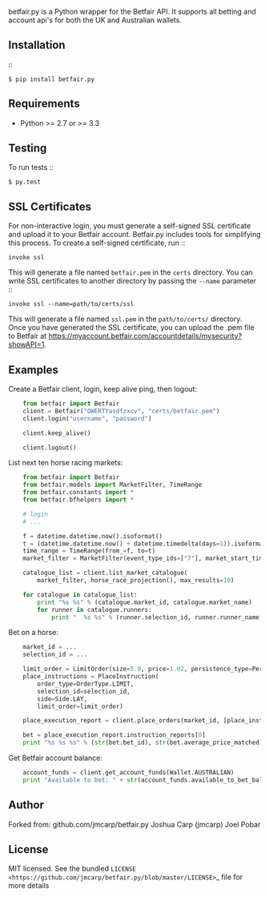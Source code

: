 betfair.py is a Python wrapper for the Betfair API. It supports all betting and account
api's for both the UK and Australian wallets. 


Installation
------------

::

    $ pip install betfair.py

Requirements
------------

- Python >= 2.7 or >= 3.3

Testing
-------

To run tests ::

    $ py.test

SSL Certificates
----------------

For non-interactive login, you must generate a self-signed SSL certificate
and upload it to your Betfair account. Betfair.py includes tools for
simplifying this process. To create a self-signed certificate, run ::

    invoke ssl

This will generate a file named ``betfair.pem`` in the ``certs`` directory.
You can write SSL certificates to another directory by passing the
``--name`` parameter ::

    invoke ssl --name=path/to/certs/ssl

This will generate a file named ``ssl.pem`` in the ``path/to/certs/``
directory. Once you have generated the SSL certificate, you can upload the
.pem file to Betfair at https://myaccount.betfair.com/accountdetails/mysecurity?showAPI=1.

Examples
--------

Create a Betfair client, login, keep alive ping, then logout: 

```python
    from betfair import Betfair
    client = Betfair("QWERTYasdfzxcv", "certs/betfair.pem")
    client.login("username", "password")

    client.keep_alive()

    client.logout()
```

List next ten horse racing markets:

```python
    from betfair import Betfair
    from betfair.models import MarketFilter, TimeRange
    from betfair.constants import *
    from betfair.bfhelpers import *

    # login
    # ...

    f = datetime.datetime.now().isoformat()
    t = (datetime.datetime.now() + datetime.timedelta(days=1)).isoformat()
    time_range = TimeRange(from_=f, to=t)
    market_filter = MarketFilter(event_type_ids=["7"], market_start_time=time_range, market_type_codes=["WIN"])

    catalogue_list = client.list_market_catalogue(
        market_filter, horse_race_projection(), max_results=10)

    for catalogue in catalogue_list:
        print "%s %s" % (catalogue.market_id, catalogue.market_name)
        for runner in catalogue.runners:
            print "  %s %s" % (runner.selection_id, runner.runner_name) 
```

Bet on a horse: 

```python
    market_id = ...
    selection_id = ...

    limit_order = LimitOrder(size=5.0, price=1.02, persistence_type=PersistenceType.LAPSE)
    place_instructions = PlaceInstruction(
        order_type=OrderType.LIMIT,
        selection_id=selection_id,
        side=Side.LAY,
        limit_order=limit_order)

    place_execution_report = client.place_orders(market_id, [place_instructions])

    bet = place_execution_report.instruction_reports[0]
    print "%s %s %s" % (str(bet.bet_id), str(bet.average_price_matched), str(bet.size_matched))
```

Get Betfair account balance: 

```python
    account_funds = client.get_account_funds(Wallet.AUSTRALIAN)
    print "Available to bet: " + str(account_funds.available_to_bet_balance)
```

Author
------

Forked from: github.com/jmcarp/betfair.py Joshua Carp (jmcarp)
Joel Pobar

License
-------

MIT licensed. See the bundled `LICENSE <https://github.com/jmcarp/betfair.py/blob/master/LICENSE>`_ file for more details
